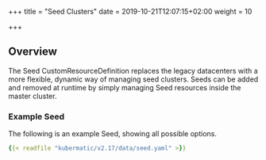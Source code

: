 +++
title = "Seed Clusters"
date = 2019-10-21T12:07:15+02:00
weight = 10

+++

## Overview

The Seed CustomResourceDefinition replaces the legacy datacenters with
a more flexible, dynamic way of managing seed clusters. Seeds can be added and removed at runtime by simply
managing Seed resources inside the master cluster.

### Example Seed

The following is an example Seed, showing all possible options.

```yaml
{{< readfile "kubermatic/v2.17/data/seed.yaml" >}}
```
